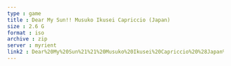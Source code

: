 ```yaml
---
type : game
title : Dear My Sun!! Musuko Ikusei Capriccio (Japan)
size : 2.6 G
format : iso
archive : zip
server : myrient
link2 : Dear%20My%20Sun%21%21%20Musuko%20Ikusei%20Capriccio%20%28Japan%29
---
```

